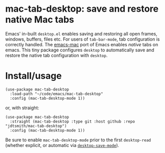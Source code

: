 # mac-tab-desktop: save and restore native Mac tabs

Emacs' in-built `desktop.el` enables saving and restoring all open frames, windows, buffers, files etc.  For users of `tab-bar-mode`, tab configuration is correctly handled.  The [emacs-mac](https://bitbucket.org/mituharu/emacs-mac) port of Emacs enables _native_ tabs on emacs.  This tiny package configures `desktop` to automatically save and restore the native tab configuration with `desktop`.

# Install/usage

```elisp
(use-package mac-tab-desktop
  :load-path "~/code/emacs/mac-tab-desktop"
  :config (mac-tab-desktop-mode 1))
```

or, with straight:

```elisp
(use-package mac-tab-desktop
  :straight (mac-tab-desktop :type git :host github :repo "jdtsmith/mac-tab-desktop")
  :config (mac-tab-desktop-mode 1))
```

Be sure to enable `mac-tab-desktop-mode` prior to the first `desktop-read` (whether explicit, or automatic via [`desktop-save-mode`](https://www.gnu.org/software/emacs/manual/html_node/elisp/Desktop-Save-Mode.html)).
